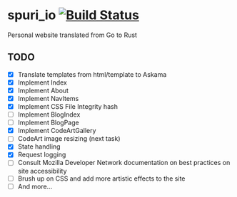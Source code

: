 # spuri_io  [![Build Status](https://travis-ci.org/sameer/spuri_io.svg?branch=master)](https://travis-ci.org/sameer/spuri_io)
Personal website translated from Go to Rust

## TODO
- [x] Translate templates from html/template to Askama
- [x] Implement Index
- [x] Implement About
- [x] Implement NavItems
- [x] Implement CSS File Integrity hash
- [ ] Implement BlogIndex
- [ ] Implement BlogPage
- [x] Implement CodeArtGallery
- [ ] CodeArt image resizing (next task)
- [x] State handling
- [x] Request logging
- [ ] Consult Mozilla Developer Network documentation on best practices on site accessibility
- [ ] Brush up on CSS and add more artistic effects to the site
- [ ] And more...
